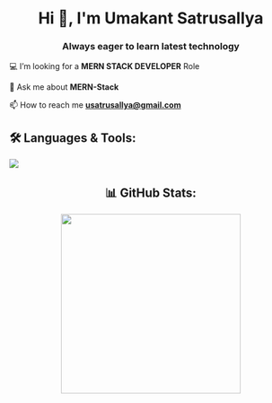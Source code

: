 <h1 align="center">Hi 👋, I'm Umakant Satrusallya</h1>
<h3 align="center">Always eager to learn latest technology</h3>


💻 I’m looking for a **MERN STACK DEVELOPER** Role

💬 Ask me about **MERN-Stack**

📫 How to reach me **usatrusallya@gmail.com**

## 🛠 Languages & Tools:

 <div align="center">

 <!-- github skills start -->

  <p align="start">
    <a href="https://linkedin.com/in/Abhishek">
    <img src="https://skillicons.dev/icons?i=html,css,js,mongodb,github,react,express,nodejs,vscode,&theme=dark&perline=10" />
    </a>
  </p>

<!-- github skills end -->




## 📊 GitHub Stats:

 <div align="center">

 <!-- github streak start -->

  <img width=320 src="https://github-readme-streak-stats.herokuapp.com/?user=Umakant-955&layout=compact"  />


<!-- github streak end -->

